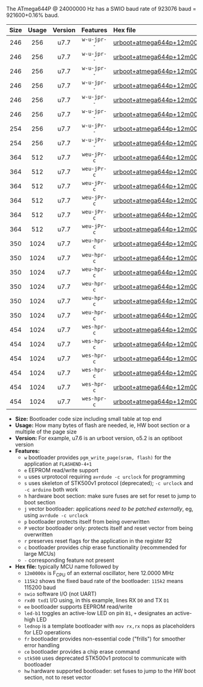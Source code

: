 The ATmega644P @ 24000000 Hz has a SWIO baud rate of 923076 baud = 921600+0.16% baud.

|Size|Usage|Version|Features|Hex file|
|:-:|:-:|:-:|:-:|:--|
|246|256|u7.7|`w-u-jpr--`|[urboot+atmega644p+12m0000x++460k8_swio_rxd0_txd1_led+b0.hex](https://raw.githubusercontent.com/stefanrueger/urboot.hex/main/mcus/atmega644p/external_oscillator/fcpu+12m0000_Hz/br++460k8_bps/urboot+atmega644p+12m0000x++460k8_swio_rxd0_txd1_led+b0.hex)|
|246|256|u7.7|`w-u-jpr--`|[urboot+atmega644p+12m0000x++460k8_swio_rxd0_txd1_led+b7.hex](https://raw.githubusercontent.com/stefanrueger/urboot.hex/main/mcus/atmega644p/external_oscillator/fcpu+12m0000_Hz/br++460k8_bps/urboot+atmega644p+12m0000x++460k8_swio_rxd0_txd1_led+b7.hex)|
|246|256|u7.7|`w-u-jpr--`|[urboot+atmega644p+12m0000x++460k8_swio_rxd0_txd1_lednop.hex](https://raw.githubusercontent.com/stefanrueger/urboot.hex/main/mcus/atmega644p/external_oscillator/fcpu+12m0000_Hz/br++460k8_bps/urboot+atmega644p+12m0000x++460k8_swio_rxd0_txd1_lednop.hex)|
|246|256|u7.7|`w-u-jpr--`|[urboot+atmega644p+12m0000x++460k8_swio_rxd2_txd3_led+b0.hex](https://raw.githubusercontent.com/stefanrueger/urboot.hex/main/mcus/atmega644p/external_oscillator/fcpu+12m0000_Hz/br++460k8_bps/urboot+atmega644p+12m0000x++460k8_swio_rxd2_txd3_led+b0.hex)|
|246|256|u7.7|`w-u-jpr--`|[urboot+atmega644p+12m0000x++460k8_swio_rxd2_txd3_led+b7.hex](https://raw.githubusercontent.com/stefanrueger/urboot.hex/main/mcus/atmega644p/external_oscillator/fcpu+12m0000_Hz/br++460k8_bps/urboot+atmega644p+12m0000x++460k8_swio_rxd2_txd3_led+b7.hex)|
|246|256|u7.7|`w-u-jpr--`|[urboot+atmega644p+12m0000x++460k8_swio_rxd2_txd3_lednop.hex](https://raw.githubusercontent.com/stefanrueger/urboot.hex/main/mcus/atmega644p/external_oscillator/fcpu+12m0000_Hz/br++460k8_bps/urboot+atmega644p+12m0000x++460k8_swio_rxd2_txd3_lednop.hex)|
|254|256|u7.7|`w-u-jPr--`|[urboot+atmega644p+12m0000x++460k8_swio_rxd0_txd1.hex](https://raw.githubusercontent.com/stefanrueger/urboot.hex/main/mcus/atmega644p/external_oscillator/fcpu+12m0000_Hz/br++460k8_bps/urboot+atmega644p+12m0000x++460k8_swio_rxd0_txd1.hex)|
|254|256|u7.7|`w-u-jPr--`|[urboot+atmega644p+12m0000x++460k8_swio_rxd2_txd3.hex](https://raw.githubusercontent.com/stefanrueger/urboot.hex/main/mcus/atmega644p/external_oscillator/fcpu+12m0000_Hz/br++460k8_bps/urboot+atmega644p+12m0000x++460k8_swio_rxd2_txd3.hex)|
|364|512|u7.7|`weu-jPr-c`|[urboot+atmega644p+12m0000x++460k8_swio_rxd0_txd1_ee_led+b0_fr_ce.hex](https://raw.githubusercontent.com/stefanrueger/urboot.hex/main/mcus/atmega644p/external_oscillator/fcpu+12m0000_Hz/br++460k8_bps/urboot+atmega644p+12m0000x++460k8_swio_rxd0_txd1_ee_led+b0_fr_ce.hex)|
|364|512|u7.7|`weu-jPr-c`|[urboot+atmega644p+12m0000x++460k8_swio_rxd0_txd1_ee_led+b7_fr_ce.hex](https://raw.githubusercontent.com/stefanrueger/urboot.hex/main/mcus/atmega644p/external_oscillator/fcpu+12m0000_Hz/br++460k8_bps/urboot+atmega644p+12m0000x++460k8_swio_rxd0_txd1_ee_led+b7_fr_ce.hex)|
|364|512|u7.7|`weu-jPr-c`|[urboot+atmega644p+12m0000x++460k8_swio_rxd0_txd1_ee_lednop_fr_ce.hex](https://raw.githubusercontent.com/stefanrueger/urboot.hex/main/mcus/atmega644p/external_oscillator/fcpu+12m0000_Hz/br++460k8_bps/urboot+atmega644p+12m0000x++460k8_swio_rxd0_txd1_ee_lednop_fr_ce.hex)|
|364|512|u7.7|`weu-jPr-c`|[urboot+atmega644p+12m0000x++460k8_swio_rxd2_txd3_ee_led+b0_fr_ce.hex](https://raw.githubusercontent.com/stefanrueger/urboot.hex/main/mcus/atmega644p/external_oscillator/fcpu+12m0000_Hz/br++460k8_bps/urboot+atmega644p+12m0000x++460k8_swio_rxd2_txd3_ee_led+b0_fr_ce.hex)|
|364|512|u7.7|`weu-jPr-c`|[urboot+atmega644p+12m0000x++460k8_swio_rxd2_txd3_ee_led+b7_fr_ce.hex](https://raw.githubusercontent.com/stefanrueger/urboot.hex/main/mcus/atmega644p/external_oscillator/fcpu+12m0000_Hz/br++460k8_bps/urboot+atmega644p+12m0000x++460k8_swio_rxd2_txd3_ee_led+b7_fr_ce.hex)|
|364|512|u7.7|`weu-jPr-c`|[urboot+atmega644p+12m0000x++460k8_swio_rxd2_txd3_ee_lednop_fr_ce.hex](https://raw.githubusercontent.com/stefanrueger/urboot.hex/main/mcus/atmega644p/external_oscillator/fcpu+12m0000_Hz/br++460k8_bps/urboot+atmega644p+12m0000x++460k8_swio_rxd2_txd3_ee_lednop_fr_ce.hex)|
|350|1024|u7.7|`weu-hpr-c`|[urboot+atmega644p+12m0000x++460k8_swio_rxd0_txd1_ee_led+b0_fr_ce_hw.hex](https://raw.githubusercontent.com/stefanrueger/urboot.hex/main/mcus/atmega644p/external_oscillator/fcpu+12m0000_Hz/br++460k8_bps/urboot+atmega644p+12m0000x++460k8_swio_rxd0_txd1_ee_led+b0_fr_ce_hw.hex)|
|350|1024|u7.7|`weu-hpr-c`|[urboot+atmega644p+12m0000x++460k8_swio_rxd0_txd1_ee_led+b7_fr_ce_hw.hex](https://raw.githubusercontent.com/stefanrueger/urboot.hex/main/mcus/atmega644p/external_oscillator/fcpu+12m0000_Hz/br++460k8_bps/urboot+atmega644p+12m0000x++460k8_swio_rxd0_txd1_ee_led+b7_fr_ce_hw.hex)|
|350|1024|u7.7|`weu-hpr-c`|[urboot+atmega644p+12m0000x++460k8_swio_rxd0_txd1_ee_lednop_fr_ce_hw.hex](https://raw.githubusercontent.com/stefanrueger/urboot.hex/main/mcus/atmega644p/external_oscillator/fcpu+12m0000_Hz/br++460k8_bps/urboot+atmega644p+12m0000x++460k8_swio_rxd0_txd1_ee_lednop_fr_ce_hw.hex)|
|350|1024|u7.7|`weu-hpr-c`|[urboot+atmega644p+12m0000x++460k8_swio_rxd2_txd3_ee_led+b0_fr_ce_hw.hex](https://raw.githubusercontent.com/stefanrueger/urboot.hex/main/mcus/atmega644p/external_oscillator/fcpu+12m0000_Hz/br++460k8_bps/urboot+atmega644p+12m0000x++460k8_swio_rxd2_txd3_ee_led+b0_fr_ce_hw.hex)|
|350|1024|u7.7|`weu-hpr-c`|[urboot+atmega644p+12m0000x++460k8_swio_rxd2_txd3_ee_led+b7_fr_ce_hw.hex](https://raw.githubusercontent.com/stefanrueger/urboot.hex/main/mcus/atmega644p/external_oscillator/fcpu+12m0000_Hz/br++460k8_bps/urboot+atmega644p+12m0000x++460k8_swio_rxd2_txd3_ee_led+b7_fr_ce_hw.hex)|
|350|1024|u7.7|`weu-hpr-c`|[urboot+atmega644p+12m0000x++460k8_swio_rxd2_txd3_ee_lednop_fr_ce_hw.hex](https://raw.githubusercontent.com/stefanrueger/urboot.hex/main/mcus/atmega644p/external_oscillator/fcpu+12m0000_Hz/br++460k8_bps/urboot+atmega644p+12m0000x++460k8_swio_rxd2_txd3_ee_lednop_fr_ce_hw.hex)|
|454|1024|u7.7|`wes-hpr-c`|[urboot+atmega644p+12m0000x++460k8_swio_rxd0_txd1_ee_led+b0_fr_ce_stk500_hw.hex](https://raw.githubusercontent.com/stefanrueger/urboot.hex/main/mcus/atmega644p/external_oscillator/fcpu+12m0000_Hz/br++460k8_bps/urboot+atmega644p+12m0000x++460k8_swio_rxd0_txd1_ee_led+b0_fr_ce_stk500_hw.hex)|
|454|1024|u7.7|`wes-hpr-c`|[urboot+atmega644p+12m0000x++460k8_swio_rxd0_txd1_ee_led+b7_fr_ce_stk500_hw.hex](https://raw.githubusercontent.com/stefanrueger/urboot.hex/main/mcus/atmega644p/external_oscillator/fcpu+12m0000_Hz/br++460k8_bps/urboot+atmega644p+12m0000x++460k8_swio_rxd0_txd1_ee_led+b7_fr_ce_stk500_hw.hex)|
|454|1024|u7.7|`wes-hpr-c`|[urboot+atmega644p+12m0000x++460k8_swio_rxd0_txd1_ee_lednop_fr_ce_stk500_hw.hex](https://raw.githubusercontent.com/stefanrueger/urboot.hex/main/mcus/atmega644p/external_oscillator/fcpu+12m0000_Hz/br++460k8_bps/urboot+atmega644p+12m0000x++460k8_swio_rxd0_txd1_ee_lednop_fr_ce_stk500_hw.hex)|
|454|1024|u7.7|`wes-hpr-c`|[urboot+atmega644p+12m0000x++460k8_swio_rxd2_txd3_ee_led+b0_fr_ce_stk500_hw.hex](https://raw.githubusercontent.com/stefanrueger/urboot.hex/main/mcus/atmega644p/external_oscillator/fcpu+12m0000_Hz/br++460k8_bps/urboot+atmega644p+12m0000x++460k8_swio_rxd2_txd3_ee_led+b0_fr_ce_stk500_hw.hex)|
|454|1024|u7.7|`wes-hpr-c`|[urboot+atmega644p+12m0000x++460k8_swio_rxd2_txd3_ee_led+b7_fr_ce_stk500_hw.hex](https://raw.githubusercontent.com/stefanrueger/urboot.hex/main/mcus/atmega644p/external_oscillator/fcpu+12m0000_Hz/br++460k8_bps/urboot+atmega644p+12m0000x++460k8_swio_rxd2_txd3_ee_led+b7_fr_ce_stk500_hw.hex)|
|454|1024|u7.7|`wes-hpr-c`|[urboot+atmega644p+12m0000x++460k8_swio_rxd2_txd3_ee_lednop_fr_ce_stk500_hw.hex](https://raw.githubusercontent.com/stefanrueger/urboot.hex/main/mcus/atmega644p/external_oscillator/fcpu+12m0000_Hz/br++460k8_bps/urboot+atmega644p+12m0000x++460k8_swio_rxd2_txd3_ee_lednop_fr_ce_stk500_hw.hex)|

- **Size:** Bootloader code size including small table at top end
- **Usage:** How many bytes of flash are needed, ie, HW boot section or a multiple of the page size
- **Version:** For example, u7.6 is an urboot version, o5.2 is an optiboot version
- **Features:**
  + `w` bootloader provides `pgm_write_page(sram, flash)` for the application at `FLASHEND-4+1`
  + `e` EEPROM read/write support
  + `u` uses urprotocol requiring `avrdude -c urclock` for programming
  + `s` uses skeleton of STK500v1 protocol (deprecated); `-c urclock` and `-c arduino` both work
  + `h` hardware boot section: make sure fuses are set for reset to jump to boot section
  + `j` vector bootloader: applications *need to be patched externally*, eg, using `avrdude -c urclock`
  + `p` bootloader protects itself from being overwritten
  + `P` vector bootloader only: protects itself and reset vector from being overwritten
  + `r` preserves reset flags for the application in the register R2
  + `c` bootloader provides chip erase functionality (recommended for large MCUs)
  + `-` corresponding feature not present
- **Hex file:** typically MCU name followed by
  + `12m0000x` is F<sub>CPU</sub> of an external oscillator, here 12.0000 MHz
  + `115k2` shows the fixed baud rate of the bootloader: `115k2` means 115200 baud
  + `swio` software I/O (not UART)
  + `rxd0 txd1` I/O using, in this example, lines RX `D0` and TX `D1`
  + `ee` bootloader supports EEPROM read/write
  + `led-b1` toggles an active-low LED on pin `B1`, `+` designates an active-high LED
  + `lednop` is a template bootloader with `mov rx,rx` nops as placeholders for LED operations
  + `fr` bootloader provides non-essential code ("frills") for smoother error handling
  + `ce` bootloader provides a chip erase command
  + `stk500` uses deprecated STK500v1 protocol to communicate with bootloader
  + `hw` hardware supported bootloader: set fuses to jump to the HW boot section, not to reset vector
